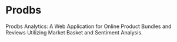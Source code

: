 # Prodbs
Prodbs Analytics: A Web Application for Online Product Bundles and Reviews Utilizing Market Basket and Sentiment Analysis.
